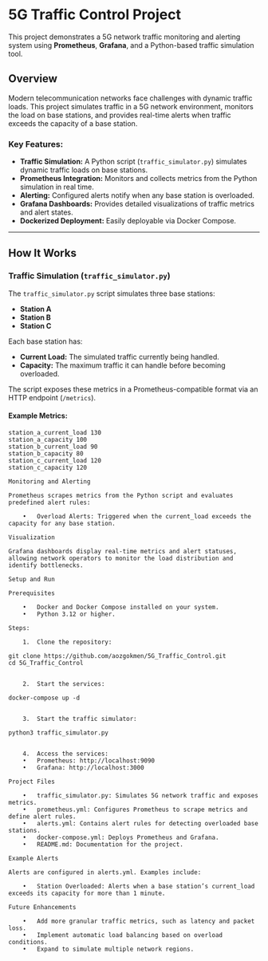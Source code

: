 
# 5G Traffic Control Project

This project demonstrates a 5G network traffic monitoring and alerting system using **Prometheus**, **Grafana**, and a Python-based traffic simulation tool.

## Overview

Modern telecommunication networks face challenges with dynamic traffic loads. This project simulates traffic in a 5G network environment, monitors the load on base stations, and provides real-time alerts when traffic exceeds the capacity of a base station.

### Key Features:
- **Traffic Simulation:** A Python script (`traffic_simulator.py`) simulates dynamic traffic loads on base stations.
- **Prometheus Integration:** Monitors and collects metrics from the Python simulation in real time.
- **Alerting:** Configured alerts notify when any base station is overloaded.
- **Grafana Dashboards:** Provides detailed visualizations of traffic metrics and alert states.
- **Dockerized Deployment:** Easily deployable via Docker Compose.

---

## How It Works

### Traffic Simulation (`traffic_simulator.py`)
The `traffic_simulator.py` script simulates three base stations:
- **Station A**
- **Station B**
- **Station C**

Each base station has:
- **Current Load:** The simulated traffic currently being handled.
- **Capacity:** The maximum traffic it can handle before becoming overloaded.

The script exposes these metrics in a Prometheus-compatible format via an HTTP endpoint (`/metrics`).

#### Example Metrics:
```plaintext
station_a_current_load 130
station_a_capacity 100
station_b_current_load 90
station_b_capacity 80
station_c_current_load 120
station_c_capacity 120

Monitoring and Alerting

Prometheus scrapes metrics from the Python script and evaluates predefined alert rules:

	•	Overload Alerts: Triggered when the current_load exceeds the capacity for any base station.

Visualization

Grafana dashboards display real-time metrics and alert statuses, allowing network operators to monitor the load distribution and identify bottlenecks.

Setup and Run

Prerequisites

	•	Docker and Docker Compose installed on your system.
	•	Python 3.12 or higher.

Steps:

	1.	Clone the repository:

git clone https://github.com/aozgokmen/5G_Traffic_Control.git
cd 5G_Traffic_Control


	2.	Start the services:

docker-compose up -d


	3.	Start the traffic simulator:

python3 traffic_simulator.py


	4.	Access the services:
	•	Prometheus: http://localhost:9090
	•	Grafana: http://localhost:3000

Project Files

	•	traffic_simulator.py: Simulates 5G network traffic and exposes metrics.
	•	prometheus.yml: Configures Prometheus to scrape metrics and define alert rules.
	•	alerts.yml: Contains alert rules for detecting overloaded base stations.
	•	docker-compose.yml: Deploys Prometheus and Grafana.
	•	README.md: Documentation for the project.

Example Alerts

Alerts are configured in alerts.yml. Examples include:

	•	Station Overloaded: Alerts when a base station’s current_load exceeds its capacity for more than 1 minute.

Future Enhancements

	•	Add more granular traffic metrics, such as latency and packet loss.
	•	Implement automatic load balancing based on overload conditions.
	•	Expand to simulate multiple network regions.

